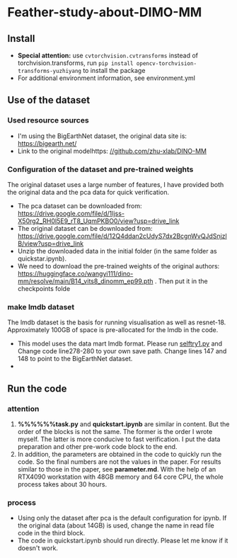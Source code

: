 # Feather-study-about-DIMO-MM
## Install
* **Special attention:** use `cvtorchvision.cvtransforms` instead of torchvision.transforms, run `pip install opencv-torchvision-transforms-yuzhiyang` to install the package
* For additional environment information, see environment.yml
## Use of the dataset
### Used resource sources
* I'm using the BigEarthNet dataset, the original data site is: https://bigearth.net/
* Link to the original modelhttps: [//github.com/zhu-xlab/DINO-MM](https://github.com/zhu-xlab/DINO-MM)
### Configuration of the dataset and pre-trained weights
The original dataset uses a large number of features, I have provided both the original data and the pca data for quick verification.
* The pca dataset can be downloaded from: https://drive.google.com/file/d/1Ijss-X50rg2_RH0I5E9_rT8_UqmPKBO0/view?usp=drive_link
* The original dataset can be downloaded from: https://drive.google.com/file/d/12Q4ddan2cUdyS7dx2BcgnWvQJdSnjzlB/view?usp=drive_link
* Unzip the downloaded data in the initial folder (in the same folder as quickstar.ipynb).
* We need to download the pre-trained weights of the original authors: https://huggingface.co/wangyi111/dino-mm/resolve/main/B14_vits8_dinomm_ep99.pth . Then put it in the checkpoints folde
### make lmdb dataset 
The lmdb dataset is the basis for running visualisation as well as resnet-18. Approximately 100GB of space is pre-allocated for the lmdb in the code.
* This model uses the data mart lmdb format. Please run [selftry1.py](https://github.com/schlange-git/feather-study-about-DIMO-MM/blob/main/datasets/BigEarthNet/selftry1.py) and Change code line278-280 to your own save path. Change lines 147 and 148 to point to the BigEarthNet dataset.
* 
## Run the code
### attention
1. **%%%%%%task.py** and **quickstart.ipynb** are similar in content. But the order of the blocks is not the same. The former is the order I wrote myself. The latter is more conducive to fast verification. I put the data preparation and other pre-work code block to the end.
2. In addition, the parameters are obtained in the code to quickly run the code. So the final numbers are not the values in the paper. For results similar to those in the paper, see **parameter.md**. With the help of an RTX4090 workstation with 48GB memory and 64 core CPU, the whole process takes about 30 hours.
### process

* Using only the dataset after pca is the default configuration for ipynb. If the original data (about 14GB) is used, change the name in read file code in the third block.
* The code in quickstart.ipynb should run directly. Please let me know if it doesn't work.
